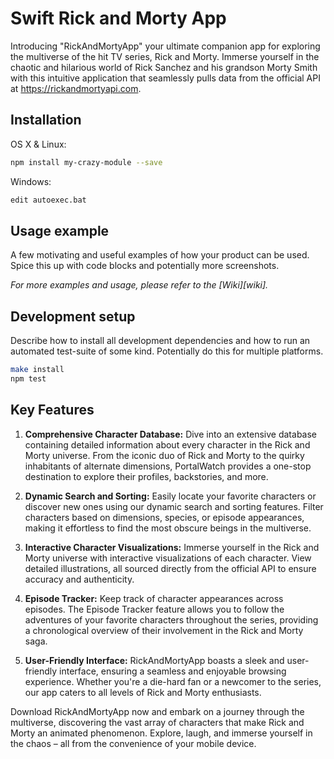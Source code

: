 # Swift Rick and Morty App

Introducing "RickAndMortyApp" your ultimate companion app for exploring the multiverse of the hit TV series, Rick and Morty. Immerse yourself in the chaotic and hilarious world of Rick Sanchez and his grandson Morty Smith with this intuitive application that seamlessly pulls data from the official API at https://rickandmortyapi.com.

## Installation

OS X & Linux:

```sh
npm install my-crazy-module --save
```

Windows:

```sh
edit autoexec.bat
```

## Usage example

A few motivating and useful examples of how your product can be used. Spice this up with code blocks and potentially more screenshots.

_For more examples and usage, please refer to the [Wiki][wiki]._

## Development setup

Describe how to install all development dependencies and how to run an automated test-suite of some kind. Potentially do this for multiple platforms.

```sh
make install
npm test
```

## Key Features

1. **Comprehensive Character Database:**
   Dive into an extensive database containing detailed information about every character in the Rick and Morty universe. From the iconic duo of Rick and Morty to the quirky inhabitants of alternate dimensions, PortalWatch provides a one-stop destination to explore their profiles, backstories, and more.

2. **Dynamic Search and Sorting:**
   Easily locate your favorite characters or discover new ones using our dynamic search and sorting features. Filter characters based on dimensions, species, or episode appearances, making it effortless to find the most obscure beings in the multiverse.

3. **Interactive Character Visualizations:**
   Immerse yourself in the Rick and Morty universe with interactive visualizations of each character. View detailed illustrations, all sourced directly from the official API to ensure accuracy and authenticity.

4. **Episode Tracker:**
   Keep track of character appearances across episodes. The Episode Tracker feature allows you to follow the adventures of your favorite characters throughout the series, providing a chronological overview of their involvement in the Rick and Morty saga.

6. **User-Friendly Interface:**
   RickAndMortyApp boasts a sleek and user-friendly interface, ensuring a seamless and enjoyable browsing experience. Whether you're a die-hard fan or a newcomer to the series, our app caters to all levels of Rick and Morty enthusiasts.

Download RickAndMortyApp now and embark on a journey through the multiverse, discovering the vast array of characters that make Rick and Morty an animated phenomenon. Explore, laugh, and immerse yourself in the chaos – all from the convenience of your mobile device.

